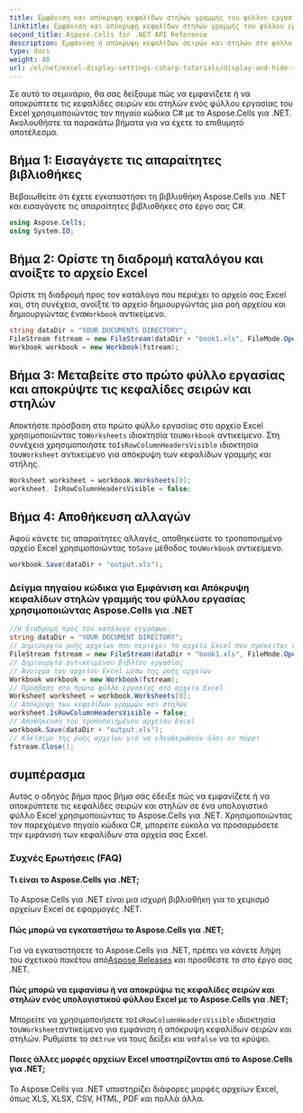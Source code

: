 ```yaml
---
title: Εμφάνιση και απόκρυψη κεφαλίδων στηλών γραμμής του φύλλου εργασίας
linktitle: Εμφάνιση και απόκρυψη κεφαλίδων στηλών γραμμής του φύλλου εργασίας
second_title: Aspose.Cells for .NET API Reference
description: Εμφάνιση ή απόκρυψη κεφαλίδων σειρών και στηλών στο φύλλο εργασίας του Excel χρησιμοποιώντας το Aspose.Cells για .NET.
type: docs
weight: 40
url: /el/net/excel-display-settings-csharp-tutorials/display-and-hide-row-column-headers-of-worksheet/
---
```

Σε αυτό το σεμινάριο, θα σας δείξουμε πώς να εμφανίζετε ή να αποκρύπτετε τις κεφαλίδες σειρών και στηλών ενός φύλλου εργασίας του Excel χρησιμοποιώντας τον πηγαίο κώδικα C# με το Aspose.Cells για .NET. Ακολουθήστε τα παρακάτω βήματα για να έχετε το επιθυμητό αποτέλεσμα.

## Βήμα 1: Εισαγάγετε τις απαραίτητες βιβλιοθήκες

Βεβαιωθείτε ότι έχετε εγκαταστήσει τη βιβλιοθήκη Aspose.Cells για .NET και εισαγάγετε τις απαραίτητες βιβλιοθήκες στο έργο σας C#.

```csharp
using Aspose.Cells;
using System.IO;
```

## Βήμα 2: Ορίστε τη διαδρομή καταλόγου και ανοίξτε το αρχείο Excel

 Ορίστε τη διαδρομή προς τον κατάλογο που περιέχει το αρχείο σας Excel και, στη συνέχεια, ανοίξτε το αρχείο δημιουργώντας μια ροή αρχείου και δημιουργώντας ένα`Workbook` αντικείμενο.

```csharp
string dataDir = "YOUR DOCUMENTS DIRECTORY";
FileStream fstream = new FileStream(dataDir + "book1.xls", FileMode.Open);
Workbook workbook = new Workbook(fstream);
```

## Βήμα 3: Μεταβείτε στο πρώτο φύλλο εργασίας και αποκρύψτε τις κεφαλίδες σειρών και στηλών

 Αποκτήστε πρόσβαση στο πρώτο φύλλο εργασίας στο αρχείο Excel χρησιμοποιώντας το`Worksheets` ιδιοκτησία του`Workbook` αντικείμενο. Στη συνέχεια χρησιμοποιήστε το`IsRowColumnHeadersVisible` ιδιοκτησία του`Worksheet` αντικείμενο για απόκρυψη των κεφαλίδων γραμμής και στήλης.

```csharp
Worksheet worksheet = workbook.Worksheets[0];
worksheet. IsRowColumnHeadersVisible = false;
```

## Βήμα 4: Αποθήκευση αλλαγών

 Αφού κάνετε τις απαραίτητες αλλαγές, αποθηκεύστε το τροποποιημένο αρχείο Excel χρησιμοποιώντας το`Save` μέθοδος του`Workbook` αντικείμενο.

```csharp
workbook.Save(dataDir + "output.xls");
```

### Δείγμα πηγαίου κώδικα για Εμφάνιση και Απόκρυψη κεφαλίδων στηλών γραμμής του φύλλου εργασίας χρησιμοποιώντας Aspose.Cells για .NET 
```csharp
//Η διαδρομή προς τον κατάλογο εγγράφων.
string dataDir = "YOUR DOCUMENT DIRECTORY";
// Δημιουργία ροής αρχείων που περιέχει το αρχείο Excel που πρόκειται να ανοίξει
FileStream fstream = new FileStream(dataDir + "book1.xls", FileMode.Open);
// Δημιουργία αντικειμένου βιβλίου εργασίας
// Άνοιγμα του αρχείου Excel μέσω της ροής αρχείων
Workbook workbook = new Workbook(fstream);
// Πρόσβαση στο πρώτο φύλλο εργασίας στο αρχείο Excel
Worksheet worksheet = workbook.Worksheets[0];
// Απόκρυψη των κεφαλίδων γραμμών και στηλών
worksheet.IsRowColumnHeadersVisible = false;
// Αποθήκευση του τροποποιημένου αρχείου Excel
workbook.Save(dataDir + "output.xls");
// Κλείσιμο της ροής αρχείων για να ελευθερωθούν όλοι οι πόροι
fstream.Close(); 
```

## συμπέρασμα

Αυτός ο οδηγός βήμα προς βήμα σάς έδειξε πώς να εμφανίζετε ή να αποκρύπτετε τις κεφαλίδες σειρών και στηλών σε ένα υπολογιστικό φύλλο Excel χρησιμοποιώντας το Aspose.Cells για .NET. Χρησιμοποιώντας τον παρεχόμενο πηγαίο κώδικα C#, μπορείτε εύκολα να προσαρμόσετε την εμφάνιση των κεφαλίδων στα αρχεία σας Excel.

### Συχνές Ερωτήσεις (FAQ)

#### Τι είναι το Aspose.Cells για .NET;

Το Aspose.Cells για .NET είναι μια ισχυρή βιβλιοθήκη για το χειρισμό αρχείων Excel σε εφαρμογές .NET.

#### Πώς μπορώ να εγκαταστήσω το Aspose.Cells για .NET;

 Για να εγκαταστήσετε το Aspose.Cells για .NET, πρέπει να κάνετε λήψη του σχετικού πακέτου από[Aspose Releases](https://releases/aspose.com/cells/net/) και προσθέστε το στο έργο σας .NET.

#### Πώς μπορώ να εμφανίσω ή να αποκρύψω τις κεφαλίδες σειρών και στηλών ενός υπολογιστικού φύλλου Excel με το Aspose.Cells για .NET;

 Μπορείτε να χρησιμοποιήσετε το`IsRowColumnHeadersVisible` ιδιοκτησία του`Worksheet`αντικείμενο για εμφάνιση ή απόκρυψη κεφαλίδων σειρών και στηλών. Ρυθμίστε το σε`true` να τους δείξει και να`false` να τα κρύψει.

#### Ποιες άλλες μορφές αρχείων Excel υποστηρίζονται από το Aspose.Cells για .NET;

Το Aspose.Cells για .NET υποστηρίζει διάφορες μορφές αρχείων Excel, όπως XLS, XLSX, CSV, HTML, PDF και πολλά άλλα.
